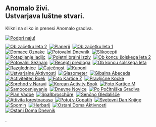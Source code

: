 <h2>Anomalo živi.<br />Ustvarjava luštne stvari.</h2>
<p>Klikni na sliko in prenesi Anomalo gradiva.</p>
<a href="https://www.paypal.com/cgi-bin/webscr?cmd=_s-xclick&hosted_button_id=C7RDUMHNRMR28&source=url" target="_blank" rel="noopener noreferrer"><img src="/img/Doniraj_175px.jpg" alt="Podpri naju!" style="padding-bottom:10px;"/></a><br />
<!-- Posts go here -->
<!-- Row +2 -->
<a href="https://bit.ly/anomaloobzacetkusolskegaleta2" target="_blank" rel="noopener noreferrer"><img src="/img/SL_ObzačetkuletaPost2_350px.jpg" alt="Ob začetku leta 2"/></a>&nbsp;
<a href="https://bit.ly/anomaloplanerji" target="_blank" rel="noopener noreferrer"><img src="/img/SL_FBPlanerji_350px.jpg" alt="Planerji"/></a>&nbsp;
<a href="https://bit.ly/anomaloobzacetkusolskegaleta" target="_blank" rel="noopener noreferrer"><img src="/img/SL_ObzačetkuletaPost1_350px.jpg" alt="Ob začetku leta 1"/></a><br />
<!-- Row +1 -->
<a href="https://bit.ly/anomalodomaceoznake" target="_blank" rel="noopener noreferrer"><img src="/img/SL_PostLabels_350px.jpg" alt="Domace Oznake"/></a>&nbsp;
<a href="https://bit.ly/anomalopotovalnidnevnik" target="_blank" rel="noopener noreferrer"><img src="/img/SL_PostPotovalniDnevnik_350px.jpg" alt="Potovalni Dnevnik"/></a>&nbsp;
<a href="https://bit.ly/anomaloslikocepti" target="_blank" rel="noopener noreferrer"><img src="/img/SL_FBSlikocepti_350px.jpg" alt="Slikocepti"/></a><br />
<!-- Row 1 -->
<a href="https://bit.ly/anomalopotapljanjeladjic" target="_blank" rel="noopener noreferrer"><img src="/img/SL_Potapljanje Ladjic Post_350px.jpg" alt="Potapljanje ladjic"/></a>&nbsp;
<a href="https://bit.ly/anomalopoletnibralniizziv" target="_blank" rel="noopener noreferrer"><img src="/img/SL_PoletniBralniIzzivPost_350px.jpg" alt="Poletni bralni izziv"/></a>&nbsp;
<a href="https://bit.ly/anomaloobkoncušolskegaleta2" target="_blank" rel="noopener noreferrer"><img src="/img/SL_ObKoncuŠole2Post_350px.jpg" alt="Ob koncu šolskega leta 2"/></a><br />
<!-- Row 2 -->
<a href="https://bit.ly/anomalopotovalniseznam" target="_blank" rel="noopener noreferrer"><img src="/img/SL_FBPotovalniSeznam_350px.jpg" alt="Potovalni Seznam"/></a>&nbsp;
<a href="https://bit.ly/anomaloreceptipredloga" target="_blank" rel="noopener noreferrer"><img src="/img/SL_FBPostRecepti_350px.jpg" alt="Recepti predloga"/></a>&nbsp;
<a href="https://bit.ly/anomaloobkoncušolskegaleta" target="_blank" rel="noopener noreferrer"><img src="/img/SL_KonecLetaPost_350px.jpg" alt="Ob koncu šolskega leta"/></a><br />
<!-- Row 3 -->
<a href="https://bit.ly/anomalorazglednice" target="_blank" rel="noopener noreferrer"><img src="/img/SL_DIYRazglednice_350px.jpg" alt="Razglednice"/></a>&nbsp;
<a href="https://bit.ly/anomaločuječnost" target="_blank" rel="noopener noreferrer"><img src="/img/SL_ČuječnostPost_350px.jpg" alt="Čuječnost"/></a>&nbsp;
<a href="https://bit.ly/anomalokuponi" target="_blank" rel="noopener noreferrer"><img src="/img/SL_Kuponi_350px.jpg" alt="Kuponi"/></a><br />
<!-- Row 4 -->
<a href="https://bit.ly/anomaloumetniškeaktivnosti" target="_blank" rel="noopener noreferrer"><img src="/img/SL_Ustvarjalneaktivnosti_350px.jpg" alt="Ustvarjalne Aktivnosti"/></a>&nbsp;
<a href="https://bit.ly/anomaloglasometer" target="_blank" rel="noopener noreferrer"><img src="/img/SL_Voicemeter_350px.jpg" alt="Glasometer"/></a>&nbsp;
<a href="https://bit.ly/anomalogibalnaabeceda" target="_blank" rel="noopener noreferrer"><img src="/img/SL_GibalnaAbeceda_350px.jpg" alt="Gibalna Abeceda"/></a><br />
<!-- Row 5 -->
<a href="https://bit.ly/anomaloactiviteitenboek" target="_blank" rel="noopener noreferrer"><img src="/img/SL_DutchActivityBook_350px.jpg" alt="Activiteiten Boek"/></a>&nbsp;
<a href="https://bit.ly/2anomalofotokarticeŽ" target="_blank" rel="noopener noreferrer"><img src="/img/SL_Babymilestones1_350px.jpg" alt="Foto Kartice Ž"/></a>&nbsp;
<a href="https://bit.ly/anomalopravljičnekocke" target="_blank" rel="noopener noreferrer"><img src="/img/SL_Kocke_350px.jpg" alt="Pravljične Kocke"/></a><br />
<!-- Row 6 -->
<a href="https://bit.ly/anomalosprehodvnaravi" target="_blank" rel="noopener noreferrer"><img src="/img/SL_Sprehodvnaravi_350px.jpg" alt="Sprehod v Naravi"/></a>&nbsp;
<a href="https://bit.ly/anomalokoreanactivitybook" target="_blank" rel="noopener noreferrer"><img src="/img/SL_KOR_activitybook_350px.jpg" alt="Korean Activity Book"/></a>&nbsp;
<a href="https://bit.ly/anomalofotokarticeM" target="_blank" rel="noopener noreferrer"><img src="/img/SL_Babymilestones2_350px.jpg" alt="Foto Kartice M"/></a><br />
<!-- Row 7 -->
<a href="https://bit.ly/anomaloinsamoocenjevanje" target="_blank" rel="noopener noreferrer"><img src="/img/SL_Samoocenjevanje_350px.jpg" alt="Samoocenjevanje"/></a>&nbsp;
<a href="https://bit.ly/anomalonovice" target="_blank" rel="noopener noreferrer"><img src="/img/SL_DnevneNovice_350px.jpg" alt="Dnevne Novice"/></a>&nbsp;
<a href="https://bit.ly/anomalopopocitnicah" target="_blank" rel="noopener noreferrer"><img src="/img/SL_PoPočitniška_350px.jpg" alt="Po Počitniška Gradiva"/></a><br />
<!-- Row 8 -->
<a href="https://bit.ly/anomalovadba" target="_blank" rel="noopener noreferrer"><img src="/img/SL_PlanVadbe_350px.jpg" alt="Plan Vadbe"/></a>&nbsp;
<a href="https://bit.ly/anomalospaßbroschüre" target="_blank" rel="noopener noreferrer"><img src="/img/SL_GermanTranslation_350px.jpg" alt="Spaßbroschüre"/></a>&nbsp;
<a href="https://bit.ly/anomalogledališče" target="_blank" rel="noopener noreferrer"><img src="/img/SL_Theatre_350px.jpg" alt="Senčno Gledališče"/></a><br />
<!-- Row 9 -->
<a href="https://bit.ly/attivitaIorestoacasa" target="_blank" rel="noopener noreferrer"><img src="/img/SL_Italijanski Prevod_350px.jpg" alt="Attivita Iorestoacasa"/></a>&nbsp;
<a href="https://bit.ly/anomalovcopatih" target="_blank" rel="noopener noreferrer"><img src="/img/SL_PotujVCopatih_350px.jpg" alt="Potuj v Copatih"/></a>&nbsp;
<a href="https://bit.ly/anomalodanknjige" target="_blank" rel="noopener noreferrer"><img src="/img/SL_SvetovniDanKnjige_350px.jpg" alt="Svetovni Dan Knjige"/></a><br />
<!-- Row 10 -->
<a href="https://bit.ly/anomalospomin" target="_blank" rel="noopener noreferrer"><img src="/img/SL_Spomin_350px.jpg" alt="Spomin"/></a>&nbsp;
<a href="https://bit.ly/anomaloherbarij" target="_blank" rel="noopener noreferrer"><img src="/img/SL_Herbarij_350px.jpg" alt="Herbarij"/></a>&nbsp;
<a href="https://bit.ly/anomaloaktivnosti" target="_blank" rel="noopener noreferrer"><img src="/img/ODAktivnost_350px.jpg" alt="Ostani Doma Aktivnosti"/></a><br />
<!-- Row 11 -->
<a href="https://bit.ly/anomalodnevnik" target="_blank" rel="noopener noreferrer"><img src="/img/ODDnevnik_350px.jpg" alt="Ostani Doma Dnevnik"/></a>&nbsp;
<p>.</p>
